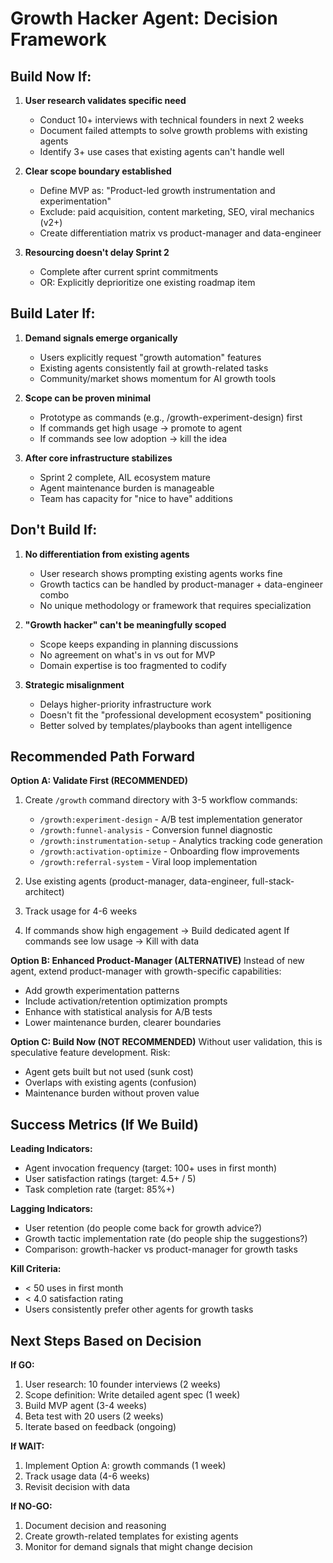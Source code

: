 # Growth Hacker Agent: Decision Framework

## Build Now If:

1. **User research validates specific need**
   - Conduct 10+ interviews with technical founders in next 2 weeks
   - Document failed attempts to solve growth problems with existing agents
   - Identify 3+ use cases that existing agents can't handle well

2. **Clear scope boundary established**
   - Define MVP as: "Product-led growth instrumentation and experimentation"
   - Exclude: paid acquisition, content marketing, SEO, viral mechanics (v2+)
   - Create differentiation matrix vs product-manager and data-engineer

3. **Resourcing doesn't delay Sprint 2**
   - Complete after current sprint commitments
   - OR: Explicitly deprioritize one existing roadmap item

## Build Later If:

1. **Demand signals emerge organically**
   - Users explicitly request "growth automation" features
   - Existing agents consistently fail at growth-related tasks
   - Community/market shows momentum for AI growth tools

2. **Scope can be proven minimal**
   - Prototype as commands (e.g., /growth-experiment-design) first
   - If commands get high usage → promote to agent
   - If commands see low adoption → kill the idea

3. **After core infrastructure stabilizes**
   - Sprint 2 complete, AIL ecosystem mature
   - Agent maintenance burden is manageable
   - Team has capacity for "nice to have" additions

## Don't Build If:

1. **No differentiation from existing agents**
   - User research shows prompting existing agents works fine
   - Growth tactics can be handled by product-manager + data-engineer combo
   - No unique methodology or framework that requires specialization

2. **"Growth hacker" can't be meaningfully scoped**
   - Scope keeps expanding in planning discussions
   - No agreement on what's in vs out for MVP
   - Domain expertise is too fragmented to codify

3. **Strategic misalignment**
   - Delays higher-priority infrastructure work
   - Doesn't fit the "professional development ecosystem" positioning
   - Better solved by templates/playbooks than agent intelligence

## Recommended Path Forward

**Option A: Validate First (RECOMMENDED)**
1. Create `/growth` command directory with 3-5 workflow commands:
   - `/growth:experiment-design` - A/B test implementation generator
   - `/growth:funnel-analysis` - Conversion funnel diagnostic
   - `/growth:instrumentation-setup` - Analytics tracking code generation
   - `/growth:activation-optimize` - Onboarding flow improvements
   - `/growth:referral-system` - Viral loop implementation

2. Use existing agents (product-manager, data-engineer, full-stack-architect)

3. Track usage for 4-6 weeks

4. If commands show high engagement → Build dedicated agent
   If commands see low usage → Kill with data

**Option B: Enhanced Product-Manager (ALTERNATIVE)**
Instead of new agent, extend product-manager with growth-specific capabilities:
- Add growth experimentation patterns
- Include activation/retention optimization prompts
- Enhance with statistical analysis for A/B tests
- Lower maintenance burden, clearer boundaries

**Option C: Build Now (NOT RECOMMENDED)**
Without user validation, this is speculative feature development. Risk:
- Agent gets built but not used (sunk cost)
- Overlaps with existing agents (confusion)
- Maintenance burden without proven value

## Success Metrics (If We Build)

**Leading Indicators:**
- Agent invocation frequency (target: 100+ uses in first month)
- User satisfaction ratings (target: 4.5+ / 5)
- Task completion rate (target: 85%+)

**Lagging Indicators:**
- User retention (do people come back for growth advice?)
- Growth tactic implementation rate (do people ship the suggestions?)
- Comparison: growth-hacker vs product-manager for growth tasks

**Kill Criteria:**
- < 50 uses in first month
- < 4.0 satisfaction rating
- Users consistently prefer other agents for growth tasks

## Next Steps Based on Decision

**If GO:**
1. User research: 10 founder interviews (2 weeks)
2. Scope definition: Write detailed agent spec (1 week)
3. Build MVP agent (3-4 weeks)
4. Beta test with 20 users (2 weeks)
5. Iterate based on feedback (ongoing)

**If WAIT:**
1. Implement Option A: growth commands (1 week)
2. Track usage data (4-6 weeks)
3. Revisit decision with data

**If NO-GO:**
1. Document decision and reasoning
2. Create growth-related templates for existing agents
3. Monitor for demand signals that might change decision